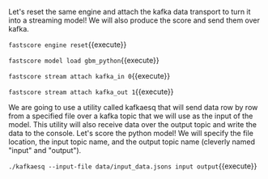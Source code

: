 Let's reset the same engine and attach the kafka data transport to turn it into a streaming model! We will also produce the score and send them over kafka.

`fastscore engine reset`{{execute}} 

`fastscore model load gbm_python`{{execute}}

`fastscore stream attach kafka_in 0`{{execute}} 

`fastscore stream attach kafka_out 1`{{execute}} 

We are going to use a utility called kafkaesq that will send data row by row from a specified file over a kafka topic that we will use as the input of the model. This utility will also receive data over the output topic and write the data to the console. 
Let's score the python model! We will specify the file location, the input topic name, and the output topic name (cleverly named "input" and "output").

`./kafkaesq --input-file data/input_data.jsons input output`{{execute}}
